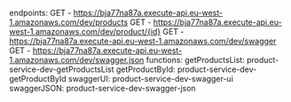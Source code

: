 endpoints:
  GET - https://bja77na87a.execute-api.eu-west-1.amazonaws.com/dev/products
  GET - https://bja77na87a.execute-api.eu-west-1.amazonaws.com/dev/product/{id}
  GET - https://bja77na87a.execute-api.eu-west-1.amazonaws.com/dev/swagger
  GET - https://bja77na87a.execute-api.eu-west-1.amazonaws.com/dev/swagger.json
functions:
  getProductsList: product-service-dev-getProductsList
  getProductById: product-service-dev-getProductById
  swaggerUI: product-service-dev-swagger-ui
  swaggerJSON: product-service-dev-swagger-json